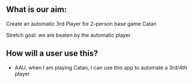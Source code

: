 ## What is our aim:

Create an automatic 3rd Player for 2-person base game Catan

Stretch goal: we are beaten by the automatic player

## How will a user use this?

- AAU, when I am playing Catan, I can use this app to automate a 3rd/4th player

